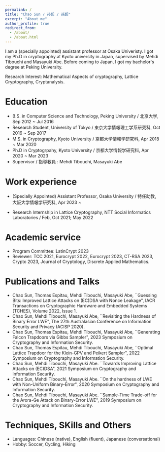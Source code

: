 ```yaml
---
permalink: /
title: "Chao Sun / 孙超 / 孫超"
excerpt: "About me"
author_profile: true
redirect_from: 
  - /about/
  - /about.html
---
```


I am a (specially appointed) assistant professor at Osaka Univeristy. I got my Ph.D in cryptography at Kyoto university in Japan, supervised by Mehdi Tibouchi and Masayuki Abe. Before coming to Japan, I got my bachelor's degree at Peking University.

Research Interest: Mathematical Aspects of cryptography, Lattice Cryptography, Cryptanalysis.

Education
======
* B.S. in Computer Science and Technology, Peking University / 北京大学, Sep 2012 ~ Jul 2016
* Research Student, University of Tokyo / 東京大学情報理工学系研究科, Oct 2016 ~ Sep 2017
* M.S. in Cryptography, Kyoto University / 京都大学情報学研究科, Apr 2018 ~ Mar 2020
* Ph.D in Cryptogrpahy, Kyoto University / 京都大学情報学研究科, Apr 2020 ~ Mar 2023
* Supervisor / 指導教員 : Mehdi Tibouchi, Masayuki Abe

Work experience
======
* (Specially Appointed) Assistant Professor, Osaka University / 特任助教, 大阪大学情報学研究科, Apr 2023 ~ 


* Research Internship in Lattice Cryptography, NTT Social Informatics Laboratories / Feb, Oct 2021; May 2022

Academic service
======
* Program Committee: LatinCrypt 2023 
* Reviewer: TCC 2021, Eurocrypt 2022, Eurocrypt 2023, CT-RSA 2023, Crypto 2023, Journal of Cryptology, Discrete Applied Mathematics.

Publications and Talks
======
* Chao Sun, Thomas Espitau, Mehdi Tibouchi,  Masayuki Abe, ``Guessing Bits: Improved Lattice Attacks on (EC)DSA with Nonce Leakage", IACR Transactions on Cryptographic Hardware and Embedded Systems (TCHES), Volume 2022, Issue 1.
* Chao Sun, Mehdi Tibouchi, Masayuki Abe, ``Revisiting the Hardness of Binary Error LWE", The 27th Australasian Conference on Information Security and Privacy (ACISP 2020).
* Chao Sun, Thomas Espitau, Mehdi Tibouchi, Masayuki Abe, ``Generating Falcon Trapdoors via Gibbs Sampler", 2023 Symposium on Cryptography and Information Security.
* Chao Sun, Thomas Espitau, Mehdi Tibouchi, Masayuki Abe, ``Optimal Lattice Trapdoor for the Klein-GPV and Peikert Sampler", 2022 Symposium on Cryptography and Information Security.
* Chao Sun, Mehdi Tibouchi, Masayuki Abe. ``Towards Improving Lattice Attacks on (EC)DSA", 2021 Symposium on Cryptography and Information Security.
* Chao Sun, Mehdi Tibouchi, Masayuki Abe. ``On the hardness of LWE with Non-Uniform Binary-Error", 2020 Symposium on Cryptography and Information Security.
* Chao Sun, Mehdi Tibouchi, Masayuki Abe. ``Sample-Time Trade-off for the Arora-Ge Attack on Binary-Error LWE", 2019 Symposium on Cryptography and Information Security.

Techniques, SKills and Others
======
* Languages:  Chinese (native), English (fluent), Japanese (conversational)
* Hobby: Soccer, Cycling, Hiking


